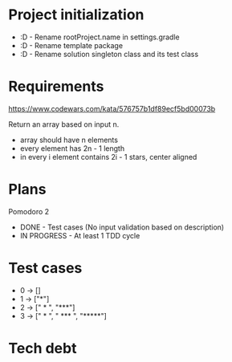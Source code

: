 # Project initialization
* :D - Rename rootProject.name in settings.gradle
* :D - Rename template package
* :D - Rename solution singleton class and its test class

# Requirements
https://www.codewars.com/kata/576757b1df89ecf5bd00073b

Return an array based on input n.
- array should have n elements  
- every element has 2n - 1 length  
- in every i element contains 2i - 1 stars, center aligned

# Plans
Pomodoro 2  
- DONE - Test cases (No input validation based on description)  
- IN PROGRESS - At least 1 TDD cycle

# Test cases
- 0 -> []
- 1 -> ["*"]
- 2 -> [" * ", "***"]
- 3 -> ["  *  ", " *** ", "*****"]

# Tech debt